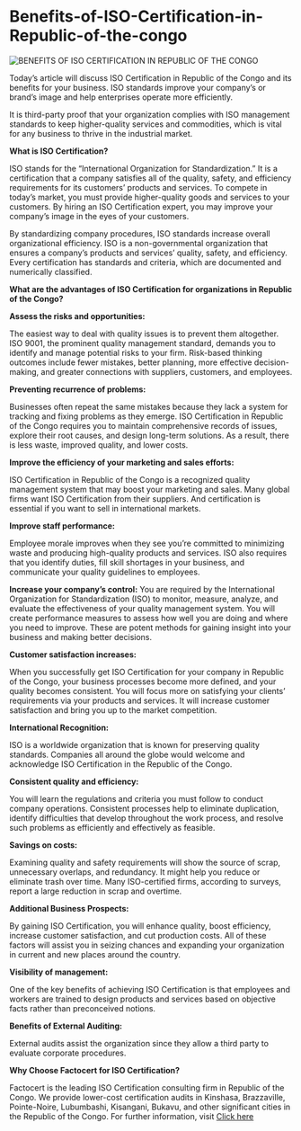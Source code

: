 # Benefits-of-ISO-Certification-in-Republic-of-the-congo

![BENEFITS OF ISO CERTIFICATION IN REPUBLIC OF THE CONGO](https://user-images.githubusercontent.com/89084770/182149437-c2140810-f057-4c30-a47f-ead5a98dc729.png)

Today’s article will discuss ISO Certification in Republic of the Congo and its benefits for your business. ISO standards improve your company’s or brand’s image and help enterprises operate more efficiently.

It is third-party proof that your organization complies with ISO management standards to keep higher-quality services and commodities, which is vital for any business to thrive in the industrial market.

**What is ISO Certification?**

ISO stands for the “International Organization for Standardization.” It is a certification that a company satisfies all of the quality, safety, and efficiency requirements for its customers’ products and services. To compete in today’s market, you must provide higher-quality goods and services to your customers. By hiring an ISO Certification expert, you may improve your company’s image in the eyes of your customers.

By standardizing company procedures, ISO standards increase overall organizational efficiency. ISO is a non-governmental organization that ensures a company’s products and services’ quality, safety, and efficiency. Every certification has standards and criteria, which are documented and numerically classified.

**What are the advantages of ISO Certification for organizations in Republic of the Congo?** 

**Assess the risks and opportunities:**

The easiest way to deal with quality issues is to prevent them altogether. ISO 9001, the prominent quality management standard, demands you to identify and manage potential risks to your firm. Risk-based thinking outcomes include fewer mistakes, better planning, more effective decision-making, and greater connections with suppliers, customers, and employees.

**Preventing recurrence of problems:**

Businesses often repeat the same mistakes because they lack a system for tracking and fixing problems as they emerge. ISO Certification in Republic of the Congo requires you to maintain comprehensive records of issues, explore their root causes, and design long-term solutions. As a result, there is less waste, improved quality, and lower costs.

**Improve the efficiency of your marketing and sales efforts:**

ISO Certification in Republic of the Congo is a recognized quality management system that may boost your marketing and sales. Many global firms want ISO Certification from their suppliers. And certification is essential if you want to sell in international markets.

**Improve staff performance:**

Employee morale improves when they see you’re committed to minimizing waste and producing high-quality products and services. ISO also requires that you identify duties, fill skill shortages in your business, and communicate your quality guidelines to employees.

**Increase your company’s control:**
You are required by the International Organization for Standardization (ISO) to monitor, measure, analyze, and evaluate the effectiveness of your quality management system. You will create performance measures to assess how well you are doing and where you need to improve. These are potent methods for gaining insight into your business and making better decisions.

**Customer satisfaction increases:**

When you successfully get ISO Certification for your company in Republic of the Congo, your business processes become more defined, and your quality becomes consistent. You will focus more on satisfying your clients’ requirements via your products and services. It will increase customer satisfaction and bring you up to the market competition.

**International Recognition:**

ISO is a worldwide organization that is known for preserving quality standards. Companies all around the globe would welcome and acknowledge ISO Certification in the Republic of the Congo.

**Consistent quality and efficiency:**

You will learn the regulations and criteria you must follow to conduct company operations. Consistent processes help to eliminate duplication, identify difficulties that develop throughout the work process, and resolve such problems as efficiently and effectively as feasible.

**Savings on costs:**

Examining quality and safety requirements will show the source of scrap, unnecessary overlaps, and redundancy. It might help you reduce or eliminate trash over time. Many ISO-certified firms, according to surveys, report a large reduction in scrap and overtime.

**Additional Business Prospects:**

By gaining ISO Certification, you will enhance quality, boost efficiency, increase customer satisfaction, and cut production costs. All of these factors will assist you in seizing chances and expanding your organization in current and new places around the country.

**Visibility of management:**

One of the key benefits of achieving ISO Certification is that employees and workers are trained to design products and services based on objective facts rather than preconceived notions.

**Benefits of External Auditing:**

External audits assist the organization since they allow a third party to evaluate corporate procedures.

**Why Choose Factocert for ISO Certification?**

Factocert is the leading ISO Certification consulting firm in Republic of the Congo. We provide lower-cost certification audits in Kinshasa, Brazzaville, Pointe-Noire, Lubumbashi, Kisangani, Bukavu, and other significant cities in the Republic of the Congo. For further information, visit <a href="https://factocert.com/republic-of-the-congo/iso-certification-in-republic-of-the-congo/">Click here </a>
